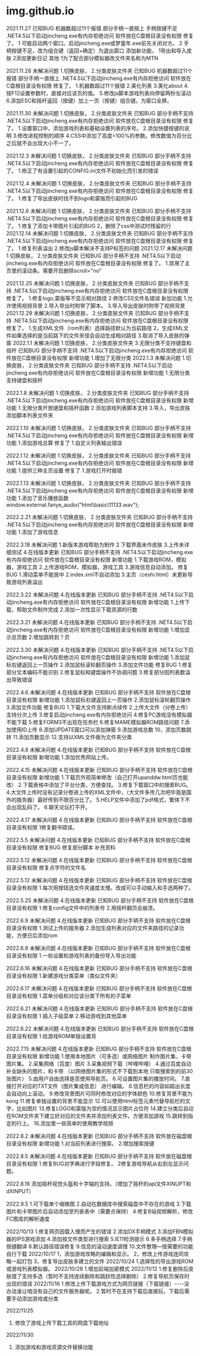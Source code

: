 # img.github.io
2021.11.27
已知BUG
机器数超过11个报错
部分手柄一直按上
手柄按键不足
.NET4.5以下启动jincheng.exe有内存拒绝访问
软件放在C盘根目录没有权限
修复了。
1 可能启动两个窗口。启动jincheng.exe或梦童年.exe前先关闭对方。
2 手柄按键不足，改为组合键（返回+确定）为退出窗口
添加新功能，
1导出和导入皮肤
2添加更新日记
其他
1为了配合部分模拟器改文件夹名称为MTN

2021.11.28
未解决问题
1.切换皮肤，
2.分类皮肤文件夹
已知BUG
机器数超过11个报错
部分手柄一直按上
.NET4.5以下启动jincheng.exe有内存拒绝访问
软件放在C盘根目录没有权限
修复了。
1.机器数超过11个报错
2.美化列表
3.美化about
4.按F12设置参数时，直接对应该页的值。
5.修改js脚本游戏列表向停留两秒左滚动
6.添加ESC和摇杆返回（按键）加上一页（按键）组合键。为窗口全屏。

2021.11.30
未解决问题
1.切换皮肤，
2.分类皮肤文件夹
已知BUG
部分手柄不支持
.NET4.5以下启动jincheng.exe有内存拒绝访问
软件放在C盘根目录没有权限
修复了。
1.设置窗口中，添加游戏列表和基础设置列表的序号。
2.添加快捷按键的说明
3.修改进程控制的顺序
4.CSS中添加了高度=100%的参数。修改数值为百分比之后就不会出现大小不一了。

2021.12.3
未解决问题
1.切换皮肤，
2.分类皮肤文件夹
已知BUG
部分手柄不支持
.NET4.5以下启动jincheng.exe有内存拒绝访问
软件放在C盘根目录没有权限
修复了。
1.修正了有设置引起的CONFIG.ini文件不初始化而引发的错误


2021.12.4
未解决问题
1.切换皮肤，
2.分类皮肤文件夹
已知BUG
部分手柄不支持
.NET4.5以下启动jincheng.exe有内存拒绝访问
软件放在C盘根目录没有权限
修复了。
1.修复了导出皮肤时找不到logo和蒙版而引起的BUG

2021.12.6
未解决问题
1.切换皮肤，
2.分类皮肤文件夹
已知BUG
部分手柄不支持
.NET4.5以下启动jincheng.exe有内存拒绝访问
软件放在C盘根目录没有权限
修复了。
1.修复了添加卡带图片引起的BUG
2，删除了css中测试时残留的行
2021.12.14
未解决问题
1.切换皮肤，
2.分类皮肤文件夹
已知BUG
部分手柄不支持
.NET4.5以下启动jincheng.exe有内存拒绝访问
软件放在C盘根目录没有权限
修复了。
1.修复列表溢出
2.修改js脚本解决不支持P标签的问题
2021.12.17
未解决问题
1.切换皮肤，
2.分类皮肤文件夹
已知BUG
部分手柄不支持
.NET4.5以下启动jincheng.exe有内存拒绝访问
软件放在C盘根目录没有权限
修复了。
1.禁用了主页里的滚动条。<body id="zhuye" scroll="no">需要开启删除scroll="no"

2021.12.25
未解决问题
1.切换皮肤，
2.分类皮肤文件夹
已知BUG
部分手柄不支持
.NET4.5以下启动jincheng.exe有内存拒绝访问
软件放在C盘根目录没有权限
修复了。
1.修复logo,蒙版等不显示相对路径
2.修改CSS文件名错误
新加功能
1.允许使用视频背景
2.导入导出时附带了脚本。
3.导入导出皮肤时附带了视频背景
2021.12.29
未解决问题
1.切换皮肤，
2.分类皮肤文件夹
已知BUG
部分手柄不支持
.NET4.5以下启动jincheng.exe有内存拒绝访问
软件放在C盘根目录没有权限
修复了。
1.生成XML文件（rom列表）选择路径默认为当前路径
2，生成XML文件如果选择的是当前路下的文件夹径会自动生成相对路径
3.取消了导入皮肤的弹窗
2022.1.1
未解决问题
1.切换皮肤，
2.分类皮肤文件夹
3.无限分类不支持键盘和摇杆
已知BUG
部分手柄不支持
.NET4.5以下启动jincheng.exe有内存拒绝访问
软件放在C盘根目录没有权限
新增功能
1.增加了无限分类
2022.1.3
未解决问题
1.切换皮肤，
2.分类皮肤文件夹
已知BUG
部分手柄不支持
.NET4.5以下启动jincheng.exe有内存拒绝访问
软件放在C盘根目录没有权限
新增功能
1.无限分类支持键盘和摇杆

2022.1.8
未解决问题
1.切换皮肤，
2.分类皮肤文件夹
已知BUG
部分手柄不支持
.NET4.5以下启动jincheng.exe有内存拒绝访问
软件放在C盘根目录没有权限
新增功能
1.无限分类开放键盘和摇杆函数
2.添加游戏列表脚本支持
3.导入，导出皮肤添加脚本列表文件夹

2022.1.10
未解决问题
1.切换皮肤，
2.分类皮肤文件夹
已知BUG
部分手柄不支持
.NET4.5以下启动jincheng.exe有内存拒绝访问
软件放在C盘根目录没有权限
新增功能
1.添加游戏总算
修复了
1.自定义列表输出错误

2022.1.12
未解决问题
1.切换皮肤，
2.分类皮肤文件夹
已知BUG
部分手柄不支持
.NET4.5以下启动jincheng.exe有内存拒绝访问
软件放在C盘根目录没有权限
新增功能
1.提供三种主页设置
修复了
1.游戏打开时报错

2022.1.13
未解决问题
1.切换皮肤，
2.分类皮肤文件夹
已知BUG
部分手柄不支持
.NET4.5以下启动jincheng.exe有内存拒绝访问
软件放在C盘根目录没有权限
新增功能
1.添加了音乐播放函数
window.external.fanye_audio("html\\basic\\11133.wav");

2022.2.21
未解决问题
1.切换皮肤，
2.分类皮肤文件夹
已知BUG
部分手柄不支持
.NET4.5以下启动jincheng.exe有内存拒绝访问
软件放在C盘根目录没有权限
新增功能
1.添加了游戏信息

2022.3.18
未解决问题
1.新版本游戏帮助为制作
2.下载界面未作皮肤
3.上传未详细测试
4.在线版本更新
已知BUG
部分手柄不支持
.NET4.5以下启动jincheng.exe有内存拒绝访问
软件放在C盘根目录没有权限
新增功能
1.下载游戏ROM，模拟器，游戏工具
2.上传游戏ROM，模拟器，游戏工具
3.游戏信息自动添加。
修复BUG
1.滑动菜单不能居中
2.index.xml不自动添加
3.主页（ceshi.html）未更新导致游戏列表溢出

2022.3.22
未解决问题
4.在线版本更新
已知BUG
部分手柄不支持
.NET4.5以下启动jincheng.exe有内存拒绝访问
软件放在C盘根目录没有权限
新增功能
1.上传下载，帮助文件制作完成
2.添加一次性显示下载资源的行数

2022.3.21
未解决问题
4.在线版本更新
已知BUG
部分手柄不支持
.NET4.5以下启动jincheng.exe有内存拒绝访问
软件放在C盘根目录没有权限
新增功能
1.增加显示总页数
2.增加跳转到？页

2022.3.30
未解决问题
4.在线版本更新
已知BUG
部分手柄不支持
.NET4.5以下启动jincheng.exe有内存拒绝访问
软件放在C盘根目录没有权限
新增功能
1.添加鼠标右键返回上一页操作
2.添加鼠标滚轮翻页操作
3.添加文件功能
修复BUG
1.修复部分文本编码不能识别
2.修复鼠标和键盘操作不协调问题
3.修复部分因列表数溢出导致错误

2022.4.6
未解决问题
4.在线版本更新
已知BUG
部分手柄不支持
软件放在C盘根目录没有权限
新增功能
1.添加鼠标右键返回上一页操作
2.添加鼠标滚轮翻页操作
3.添加文件功能
修复BUG
1.下载大文件支持断点续传
2.上传大文件（分卷上传）支持分次上传
3.修复启动jincheng.exe有内存拒绝访问
4.修复PC游戏没有模拟器不能下载
5.修复FORM3不出现在任务栏
6.修复MAME模拟器ROM路径问题
7.添加使用ID上传
8.添加UPDATE窗口可以添加弹窗
9.添加游戏总数
10，添加页数跳转
11.添加页数显示
12.支持以XML文件做为文件夹分类

2022.4.8
未解决问题
4.在线版本更新
已知BUG
部分手柄不支持
软件放在C盘根目录没有权限
新增功能
1.添加优秀网站上传。

2022.4.15
未解决问题
4.在线版本更新
已知BUG
部分手柄不支持
软件放在C盘根目录没有权限
新增功能
1.下载页外观简单修改（自己打开upanddw.html页也能改）
2.下载表格中添加了平台分类，方便查找。
3.修复下载窗口中的搜索BUG。
4.大文件上传时没有记录分卷进上传的XML文件中，（大文件多传几次吧毕竟是国外的服务器）最好传到不限百分比了。
5.HELP文件中添加了pdf格式，繁体下不会出现乱码了。
6.聊天论坛打不开。

2022.4.17
未解决问题
4.在线版本更新
已知BUG
部分手柄不支持
软件放在C盘根目录没有权限
1修复翻书错误。

2022.5.5
未解决问题
4.在线版本更新
已知BUG
部分手柄不支持
软件放在C盘根目录没有权限
修复BUG
修复部分脚本
补充资料

2022.5.12
未解决问题
4.在线版本更新
已知BUG
部分手柄不支持
软件放在C盘根目录没有权限
修复点字符的文件名

2022.5.12
未解决问题
4.在线版本更新
已知BUG
部分手柄不支持
软件放在C盘根目录没有权限
1.每次用按钮选文件夹速度太慢。改成可以手动输入和手选两种了。

2022.5.25
未解决问题
4.在线版本更新
已知BUG
部分手柄不支持
软件放在C盘根目录没有权限
1.修复config文件中的列表号
2.用摇杆翻页会崩溃。

2022.6.9
未解决问题
4.在线版本更新
已知BUG
部分手柄不支持
软件放在C盘根目录没有权限
1.测试上传的服务器
2.添加生成列表对应的文件夹路径的记录功能，方便日后添加rom

2022.6.9
未解决问题
4.在线版本更新
已知BUG
部分手柄不支持
软件放在C盘根目录没有权限
1.一些设置和游戏列表的备份导入导出功能

2022.6.16
未解决问题
4.在线版本更新
已知BUG
部分手柄不支持
软件放在C盘根目录没有权限
1.新建游戏分类菜单（类似文件夹）

2022.6.17
未解决问题
4.在线版本更新
已知BUG
部分手柄不支持
软件放在C盘根目录没有权限
1.菜单分级和对应该分类下所有的子菜单

2022.6.21
未解决问题
4.在线版本更新
已知BUG
部分手柄不支持
软件放在C盘根目录没有权限
1.插入子级菜单
2.移动游戏到其他菜单

2022.6.22
未解决问题
4.在线版本更新
已知BUG
部分手柄不支持
软件放在C盘根目录没有权限
1.给游戏ROM单独设置背

2022.7.15
未解决问题
4.在线版本更新
已知BUG
部分手柄不支持
软件放在C盘根目录没有权限
新增功能
1.使用本地图片（可多选）或网络图片
制作图片集，卡带图片集。
2.采集网络（百度）图片
3.采集视频下载（哔哩哔哩）
4.通过百度自动补全缺失的图片，和卡带
（以网络图片集的形式不下载到本地
只取搜索到的前30张图片）
5.由用户自由选择是否使用导航页。
6.可设置图片集的播放时间。
7.直接打开对应的TXT文件（图片集或信息）
进行编辑。
8.信息栏的内容如超出长度会自动向上滚动。
9.修改背景图片可同时修改对应的字体颜色
10.修复背景不能为kong
11.修复单独设置的背景不能显示
12.可以使用html标签元素代替导航栏的文字，比如图片
13.修复LOGO和蒙版为空的情况显示图片占位符
14.建立分类后自动在ROM文件夹下建立好对应的文件夹并添加列表文件。方便添加游戏
15.跳转到指定的行上。
16.添加里一些简单的使用教学视频


2022.8.2
未解决问题
4.在线版本更新
已知BUG
部分手柄不支持
软件放在磁盘根目录没有权限
新增功能
1.对当前列表进行搜索。
2.增加搜索按键


2022.8.5
未解决问题
4.在线版本更新
已知BUG
部分手柄不支持
软件放在磁盘根目录没有权限
1.修复BUG对字典进行字段修复。
2修复游戏导航从右到左显示问题。

2022.8.16
添加摇杆视觉头盔和十字轴的支持。（增加了摇杆的api文件XINUPT和dXINPUT）

2022.9.5
1.可下载单个缩微图
2.自动在数据库中搜索磁盘中不存在的游戏
3.下载图片和卡带图片后自动添加至列表表中（需要点保持）
4.修复B站视频解析，修改FC图库的解析速度

2022/10/13
1.修复网页因载入慢而产生的错误
2.添加DX手柄模式
3.添加FBN模拟器的IPS游戏添加
4.添加按文件类型进行搜索
5.IE11检测提示
6.多手柄选择
7.手柄按键翻译
8.默认路径错误修复
9.信息的滚动速度调慢
10.文件整理—按需要的功能自行下载
2022/10/17
1，添加游戏攻略的编辑和显示。
2，修改上传游戏连同攻略一起打包
3，修复导出皮肤多建立的文件
2022/10/24
1.选择性的导出游戏ROM或游戏列表模拟器。
2022/10/28
1.增加前端加密模式
2022/11/12
1.修复删除后皮肤错了支持多选（暂时不支持连续删除和跳跃性选择删除）
2.修复导航页保存时出现的错误
2022/11/16
1.修改上传下载游戏方式为网页链接（下载链接）----没办法谁让咱没有自己的文件服务器呢。
2.暂时不在支持下载后直接玩，下载后需要手动添加游戏或分类

2022/11/25
1. 修改了游戏上传下载工具的网盘下载地址

2022/11/30
1. 添加游戏和游戏资源文件替换功能